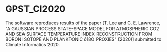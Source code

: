 # GPST_CI2020

The software reproduces results of the paper [T. Lee and C. E. Lawrence, "A GAUSSIAN PROCESS STATE-SPACE MODEL FOR ATMOSPHERIC CO2 AND SEA SURFACE TEMPERATURE INDEX RECONSTRUCTION FROM BORON ISOTOPE AND PLANKTONIC δ18O PROXIES" (2020)] submitted to Climate Informatics 2020.
